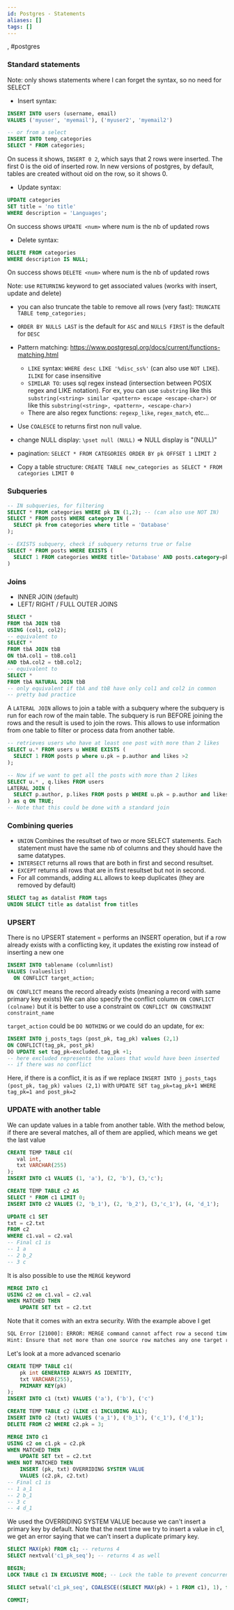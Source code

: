 ```yaml
---
id: Postgres - Statements
aliases: []
tags: []
---
```


, #postgres

### Standard statements

Note: only shows statements where I can forget the syntax, so no need for SELECT

- Insert syntax:

```sql
INSERT INTO users (username, email)
VALUES ('myuser', 'myemail'), ('myuser2', 'myemail2')

-- or from a select
INSERT INTO temp_categories
SELECT * FROM categories;
```

On sucess it shows, `INSERT 0 2`, which says that 2 rows were inserted.
The first 0 is the oid of inserted row. In new versions of postgres, by default, tables are created without oid on the row, so it shows 0.

- Update syntax:

```sql
UPDATE categories
SET title = 'no title'
WHERE description = 'Languages';
```

On success shows `UPDATE <num>` where num is the nb of updated rows

- Delete syntax:

```sql
DELETE FROM categories
WHERE description IS NULL;
```

On success shows `DELETE <num>` where num is the nb of updated rows

Note: use `RETURNING` keyword to get associated values (works with insert, update and delete)

- you can also truncate the table to remove all rows (very fast): `TRUNCATE TABLE temp_categories;`

- `ORDER BY NULLS LAST` is the default for `ASC` and `NULLS FIRST` is the default for `DESC`

- Pattern matching: <https://www.postgresql.org/docs/current/functions-matching.html>

  - `LIKE` syntax: `WHERE desc LIKE '%disc_ss%'` (can also use `NOT LIKE`). `ILIKE` for case insensitive
  - `SIMILAR TO`: uses sql regex instead (intersection between POSIX regex and LIKE notation). For ex, you can use `substring` like this `substring(<string> similar <pattern> escape <escape-char>)` or like this `substring(<string>, <pattern>, <escape-char>)`
  - There are also regex functions: `regexp_like`, `regex_match`, etc...

- Use `COALESCE` to returns first non null value.
- change NULL display: `\pset null (NULL)` => NULL display is "(NULL)"

- pagination: `SELECT * FROM CATEGORIES ORDER BY pk OFFSET 1 LIMIT 2`
- Copy a table structure: `CREATE TABLE new_categories as SELECT * FROM categories LIMIT 0`

### Subqueries

```sql
-- IN subqueries, for filtering
SELECT * FROM categories WHERE pk IN (1,2); -- (can also use NOT IN)
SELECT * FROM posts WHERE category IN (
  SELECT pk from categories where title = 'Database'
);

-- EXISTS subquery, check if subquery returns true or false
SELECT * FROM posts WHERE EXISTS (
  SELECT 1 FROM categories WHERE title='Database' AND posts.category=pk
)
```

### Joins

- INNER JOIN (default)
- LEFT/ RIGHT / FULL OUTER JOINS

```sql
SELECT *
FROM tbA JOIN tbB
USING (col1, col2);
-- equivalent to
SELECT *
FROM tbA JOIN tbB
ON tbA.col1 = tbB.col1
AND tbA.col2 = tbB.col2;
-- equivalent to
SELECT *
FROM tbA NATURAL JOIN tbB
-- only equivalent if tbA and tbB have only col1 and col2 in common
-- pretty bad practice
```

A `LATERAL JOIN` allows to join a table with a subquery where the subquery is run for each row of the main table.
The subquery is run BEFORE joining the rows and the result is used to join the rows. This allows to use information from one table to filter or process data from another table.

```sql
-- retrieves users who have at least one post with more than 2 likes
SELECT u.* FROM users u WHERE EXISTS (
  SELECT 1 FROM posts p where u.pk = p.author and likes >2
);

-- Now if we want to get all the posts with more than 2 likes
SELECT u.* , q.likes FROM users
LATERAL JOIN (
  SELECT p.author, p.likes FROM posts p WHERE u.pk = p.author and likes > 2
) as q ON TRUE;
-- Note that this could be done with a standard join
```

### Combining queries

- `UNION` Combines the resultset of two or more SELECT statements. Each statement must have the same nb of columns and they should have the same datatypes.
- `INTERSECT` returns all rows that are both in first and second resultset.
- `EXCEPT` returns all rows that are in first resultset but not in second.
- For all commands, adding `ALL` allows to keep duplicates (they are removed by default)

```sql
SELECT tag as datalist FROM tags
UNION SELECT title as datalist from titles
```

### UPSERT

There is no UPSERT statement = performs an INSERT operation, but if a row already exists with a conflicting key, it updates the existing row instead of inserting a new one

```sql
INSERT INTO tablename (columnlist)
VALUES (valueslist)
  ON CONFLICT target_action;
```

`ON CONFLICT` means the record already exists (meaning a record with same primary key exists)
We can also specify the conflict column `ON CONFLICT (colname)` but it is better to use a constraint
`ON CONFLICT ON CONSTRAINT constraint_name`

`target_action` could be `DO NOTHING`
or we could do an update, for ex:

```sql
INSERT INTO j_posts_tags (post_pk, tag_pk) values (2,1)
ON CONFLICT(tag_pk, post_pk)
DO UPDATE set tag_pk=excluded.tag_pk +1;
-- here excluded represents the values that would have been inserted
-- if there was no conflict
```

Here, if there is a conflict, it is as if we replace `INSERT INTO j_posts_tags (post_pk, tag_pk) values (2,1)` with
`UPDATE SET tag_pk=tag_pk+1 WHERE tag_pk=1 and post_pk=2`


### UPDATE with another table

We can update values in a table from another table.
With the method below, if there are several matches, all of them are applied, which means we get the last value

```sql
CREATE TEMP TABLE c1(
   val int,
   txt VARCHAR(255)
);
INSERT INTO c1 VALUES (1, 'a'), (2, 'b'), (3,'c');

CREATE TEMP TABLE c2 AS
SELECT * FROM c1 LIMIT 0;
INSERT INTO c2 VALUES (2, 'b_1'), (2, 'b_2'), (3,'c_1'), (4, 'd_1');

UPDATE c1 SET
txt = c2.txt
FROM c2 
WHERE c1.val = c2.val
-- Final c1 is 
-- 1 a
-- 2 b_2
-- 3 c
```

It is also possible to use the `MERGE` keyword
```sql
MERGE INTO c1
USING c2 on c1.val = c2.val
WHEN MATCHED THEN
	UPDATE SET txt = c2.txt
```
Note that it comes with an extra security.
With the example above I get 
```txt
SQL Error [21000]: ERROR: MERGE command cannot affect row a second time
Hint: Ensure that not more than one source row matches any one target row.
```

Let's look at a more advanced scenario
```sql
CREATE TEMP TABLE c1(
	pk int GENERATED ALWAYS AS IDENTITY,
	txt VARCHAR(255),
	PRIMARY KEY(pk)
);
INSERT INTO c1 (txt) VALUES ('a'), ('b'), ('c')

CREATE TEMP TABLE c2 (LIKE c1 INCLUDING ALL);
INSERT INTO c2 (txt) VALUES ('a_1'), ('b_1'), ('c_1'), ('d_1');
DELETE FROM c2 WHERE c2.pk = 3;

MERGE INTO c1
USING c2 on c1.pk = c2.pk
WHEN MATCHED THEN
	UPDATE SET txt = c2.txt
WHEN NOT MATCHED THEN
	INSERT (pk, txt) OVERRIDING SYSTEM VALUE
	VALUES (c2.pk, c2.txt)
-- Final c1 is 
-- 1 a_1
-- 2 b_1
-- 3 c
-- 4 d_1
```
We used the OVERRIDING SYSTEM VALUE because we can't insert a primary key by default. 
Note that the next time we try to insert a value in c1, we get an error saying that we can't insert a duplicate primary key. 
```sql
SELECT MAX(pk) FROM c1; -- returns 4
SELECT nextval('c1_pk_seq'); -- returns 4 as well

BEGIN;
LOCK TABLE c1 IN EXCLUSIVE MODE; -- Lock the table to prevent concurrent inserts

SELECT setval('c1_pk_seq', COALESCE((SELECT MAX(pk) + 1 FROM c1), 1), false); -- updates the sequence of the primary key to be the max + 1

COMMIT;
```
